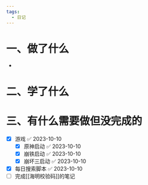 ```yaml
---
tags:
  - 日记
---
```



# 一、做了什么

- 


# 二、学了什么




# 三、有什么需要做但没完成的
- [x] 游戏 ✅ 2023-10-10
	- [x] 原神启动 ✅ 2023-10-10
	- [x] 崩铁启动 ✅ 2023-10-10
	- [x] 崩坏三启动 ✅ 2023-10-10
- [x] 每日搜索脚本 ✅ 2023-10-10
- [ ] 完成[[海明校验码]]的笔记